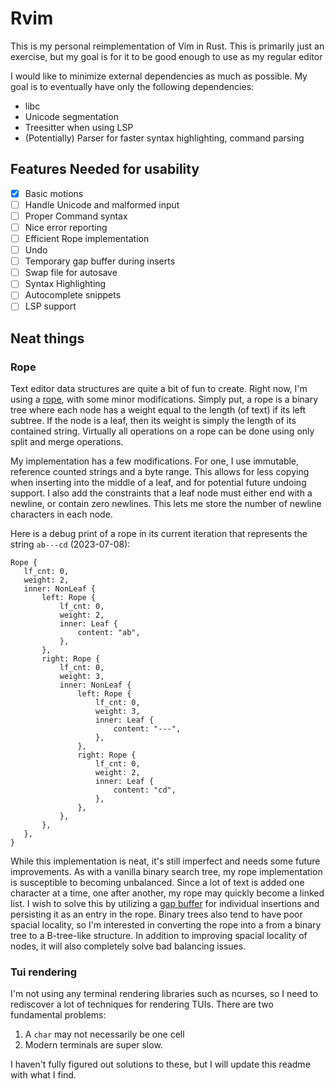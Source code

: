 # Rvim

This is my personal reimplementation of Vim in Rust. This is primarily just an
exercise, but my goal is for it to be good enough to use as my regular editor

I would like to minimize external dependencies as much as possible. My goal is
to eventually have only the following dependencies:

- libc
- Unicode segmentation
- Treesitter when using LSP
- (Potentially) Parser for faster syntax highlighting, command parsing

## Features Needed for usability

 - [X] Basic motions
 - [ ] Handle Unicode and malformed input
 - [ ] Proper Command syntax
 - [ ] Nice error reporting
 - [ ] Efficient Rope implementation
 - [ ] Undo
 - [ ] Temporary gap buffer during inserts
 - [ ] Swap file for autosave
 - [ ] Syntax Highlighting
 - [ ] Autocomplete snippets
 - [ ] LSP support

 ## Neat things

 ### Rope

 Text editor data structures are quite a bit of fun to create. Right now, I'm
 using a [rope][rope], with some minor modifications. Simply put, a rope is a
 binary tree where each node has a weight equal to the length (of text) if its
 left subtree. If the node is a leaf, then its weight is simply the length of
 its contained string. Virtually all operations on a rope can be done using
 only split and merge operations.

 My implementation has a few modifications. For one, I use immutable, reference
 counted strings and a byte range. This allows for less copying when inserting
 into the middle of a leaf, and for potential future undoing support. I also add
 the constraints that a leaf node must either end with a newline, or contain
 zero newlines. This lets me store the number of newline characters in each
 node.

 Here is a debug print of a rope in its current iteration that represents the
 string `ab---cd` (2023-07-08):
 ```
 Rope {
    lf_cnt: 0,
    weight: 2,
    inner: NonLeaf {
        left: Rope {
            lf_cnt: 0,
            weight: 2,
            inner: Leaf {
                content: "ab",
            },
        },
        right: Rope {
            lf_cnt: 0,
            weight: 3,
            inner: NonLeaf {
                left: Rope {
                    lf_cnt: 0,
                    weight: 3,
                    inner: Leaf {
                        content: "---",
                    },
                },
                right: Rope {
                    lf_cnt: 0,
                    weight: 2,
                    inner: Leaf {
                        content: "cd",
                    },
                },
            },
        },
    },
}
 ```

 While this implementation is neat, it's still imperfect and needs some future
 improvements. As with a vanilla binary search tree, my rope implementation is
 susceptible to becoming unbalanced. Since a lot of text is added one character
 at a time, one after another, my rope may quickly become a linked list. I wish
 to solve this by utilizing a [gap buffer][gapbuffer] for individual insertions
 and persisting it as an entry in the rope. Binary trees also tend to have poor
 spacial locality, so I'm interested in converting the rope into a from a binary
 tree to a B-tree-like structure. In addition to improving spacial locality of
 nodes, it will also completely solve bad balancing issues.

 [rope]: https://en.wikipedia.org/wiki/Rope_(data_structure)
 [gapbuffer]: https://en.wikipedia.org/wiki/Gap_buffer

 ### Tui rendering

 I'm not using any terminal rendering libraries such as
 ncurses, so I need to rediscover a lot of techniques for rendering TUIs. There
 are two fundamental problems:

 1. A `char` may not necessarily be one cell
 2. Modern terminals are super slow.

I haven't fully figured out solutions to these, but I will update this readme
with what I find.

